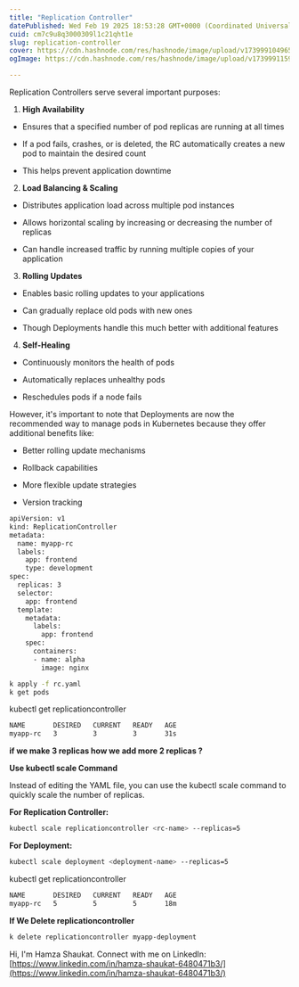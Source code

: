 ```yaml
---
title: "Replication Controller"
datePublished: Wed Feb 19 2025 18:53:28 GMT+0000 (Coordinated Universal Time)
cuid: cm7c9u8q3000309l1c21qht1e
slug: replication-controller
cover: https://cdn.hashnode.com/res/hashnode/image/upload/v1739991049659/0f014bb0-6edf-45a8-a201-7d55aaf1bb2b.png
ogImage: https://cdn.hashnode.com/res/hashnode/image/upload/v1739991159502/023f9b27-bdbd-4365-8972-4c72ef370322.png

---
```


Replication Controllers serve several important purposes:

1. **High Availability**
    

* Ensures that a specified number of pod replicas are running at all times
    
* If a pod fails, crashes, or is deleted, the RC automatically creates a new pod to maintain the desired count
    
* This helps prevent application downtime
    

2. **Load Balancing & Scaling**
    

* Distributes application load across multiple pod instances
    
* Allows horizontal scaling by increasing or decreasing the number of replicas
    
* Can handle increased traffic by running multiple copies of your application
    

3. **Rolling Updates**
    

* Enables basic rolling updates to your applications
    
* Can gradually replace old pods with new ones
    
* Though Deployments handle this much better with additional features
    

4. **Self-Healing**
    

* Continuously monitors the health of pods
    
* Automatically replaces unhealthy pods
    
* Reschedules pods if a node fails
    

However, it's important to note that Deployments are now the recommended way to manage pods in Kubernetes because they offer additional benefits like:

* Better rolling update mechanisms
    
* Rollback capabilities
    
* More flexible update strategies
    
* Version tracking
    

```bash
apiVersion: v1
kind: ReplicationController
metadata:
  name: myapp-rc
  labels:
    app: frontend
    type: development
spec:
  replicas: 3
  selector:
    app: frontend
  template:
    metadata:
      labels:
        app: frontend
    spec:
      containers:
      - name: alpha
        image: nginx
```

```bash
k apply -f rc.yaml
k get pods
```

kubectl get replicationcontroller

```bash
NAME       DESIRED   CURRENT   READY   AGE
myapp-rc   3         3         3       31s
```

**if we make 3 replicas how we add more 2 replicas ?**

**Use kubectl scale Command**

Instead of editing the YAML file, you can use the kubectl scale command to quickly scale the number of replicas.

**For Replication Controller:**

```bash
kubectl scale replicationcontroller <rc-name> --replicas=5
```

**For Deployment:**

```bash
kubectl scale deployment <deployment-name> --replicas=5
```

kubectl get replicationcontroller

```bash
NAME       DESIRED   CURRENT   READY   AGE
myapp-rc   5         5         5       18m
```

**If We Delete replicationcontroller**

```bash
k delete replicationcontroller myapp-deployment
```

Hi, I'm Hamza Shaukat. Connect with me on LinkedIn: [https://www.linkedin.com/in/hamza-shaukat-6480471b3/](https://www.linkedin.com/in/hamza-shaukat-6480471b3/)